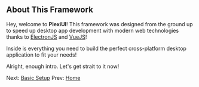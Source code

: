 ## About This Framework
Hey, welcome to **PlexiUI**! This framework was designed from the ground up to speed up desktop app development with modern web technologies thanks to [ElectronJS](https://electronjs.org) and [VueJS](https://vuejs.org)!

Inside is everything you need to build the perfect cross-platform desktop application to fit your needs!

Alright, enough intro. Let's get strait to it now!

Next: [Basic Setup](./basicSetup.md)
Prev: [Home](../README.md)